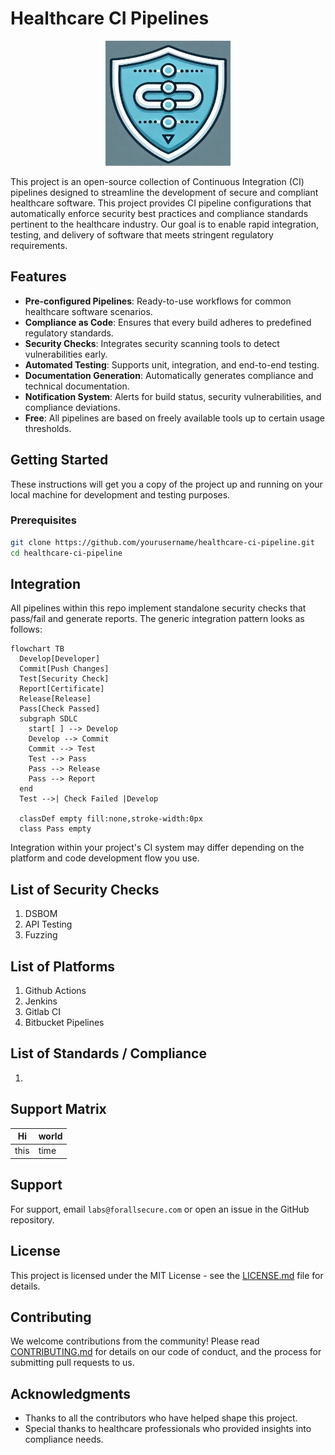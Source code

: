 # Healthcare CI Pipelines

<p align="center">
  <img src="img/logo.png" alt="Your Logo" width="200" height="200">
</p>


This project is an open-source collection of Continuous Integration (CI) pipelines designed to streamline the development of secure and compliant healthcare software. This project provides CI pipeline configurations that automatically enforce security best practices and compliance standards pertinent to the healthcare industry. Our goal is to enable rapid integration, testing, and delivery of software that meets stringent regulatory requirements.

## Features

- **Pre-configured Pipelines**: Ready-to-use workflows for common healthcare software scenarios.
- **Compliance as Code**: Ensures that every build adheres to predefined regulatory standards.
- **Security Checks**: Integrates security scanning tools to detect vulnerabilities early.
- **Automated Testing**: Supports unit, integration, and end-to-end testing.
- **Documentation Generation**: Automatically generates compliance and technical documentation.
- **Notification System**: Alerts for build status, security vulnerabilities, and compliance deviations.
- **Free**: All pipelines are based on freely available tools up to certain usage thresholds.

## Getting Started

These instructions will get you a copy of the project up and running on your local machine for development and testing purposes.

### Prerequisites

```bash
git clone https://github.com/yourusername/healthcare-ci-pipeline.git
cd healthcare-ci-pipeline
```

## Integration

All pipelines within this repo implement standalone security checks that pass/fail and generate reports. The generic integration pattern looks as follows:


```mermaid
flowchart TB
  Develop[Developer]
  Commit[Push Changes]
  Test[Security Check]
  Report[Certificate]
  Release[Release]
  Pass[Check Passed]
  subgraph SDLC
    start[ ] --> Develop
    Develop --> Commit
    Commit --> Test
    Test --> Pass
    Pass --> Release
    Pass --> Report
  end
  Test -->| Check Failed |Develop

  classDef empty fill:none,stroke-width:0px
  class Pass empty

```

Integration within your project's CI system may differ depending on the platform and code development flow you use.

## List of Security Checks

1. DSBOM
2. API Testing
3. Fuzzing

## List of Platforms

1. Github Actions
2. Jenkins
3. Gitlab CI
4. Bitbucket Pipelines

## List of Standards / Compliance

1.

## Support Matrix

| Hi   | world |
| ---- | ----- |
| this | time  |



## Support

For support, email `labs@forallsecure.com` or open an issue in the GitHub repository.

## License

This project is licensed under the MIT License - see the [LICENSE.md](LICENSE.md) file for details.

## Contributing

We welcome contributions from the community! Please read [CONTRIBUTING.md](CONTRIBUTING.md) for details on our code of conduct, and the process for submitting pull requests to us.

## Acknowledgments

- Thanks to all the contributors who have helped shape this project.
- Special thanks to healthcare professionals who provided insights into compliance needs.
